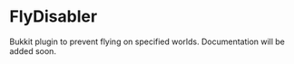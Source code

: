 FlyDisabler
===========
Bukkit plugin to prevent flying on specified worlds.
Documentation will be added soon.
